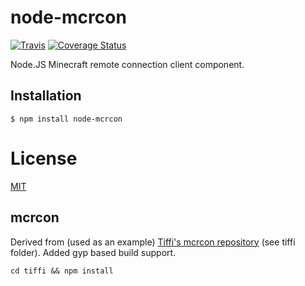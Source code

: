 # node-mcrcon #
[![Travis](https://travis-ci.org/pvdheijden/node-mcrcon.svg?branch=master)](https://travis-ci.org/)
[![Coverage Status](https://img.shields.io/coveralls/pvdheijden/node-mcrcon.svg)](https://coveralls.io/r/pvdheijden/node-mcrcon?branch=master)

Node.JS Minecraft remote connection client component.

## Installation ##
```
$ npm install node-mcrcon
```

# License #
[MIT](https://github.com/pvdheijden/node-mcrcon/blob/master/LICENSE)

## mcrcon ##
Derived from (used as an example) [Tiffi's mcrcon repository](https://github.com/pvdheijden/mcrcon) (see tiffi folder). Added gyp based build
support.
```
cd tiffi && npm install
```
